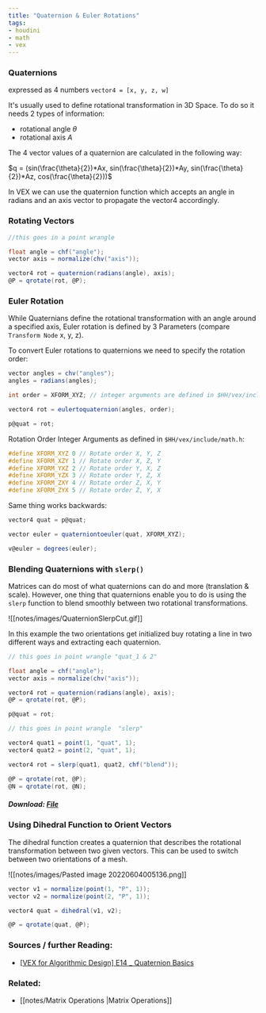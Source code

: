```yaml
---
title: "Quaternion & Euler Rotations"
tags:
- houdini
- math
- vex
---
```


### Quaternions

expressed as 4 numbers `vector4 = [x, y, z, w]`

It's usually used to define rotational transformation in 3D Space. To do so it needs 2 types of information: 
- rotational angle   $\theta$
- rotational axis   $A$

The 4 vector values of a quaternion are calculated in the following way:

$q = (sin(\frac{\theta}{2})*Ax, sin(\frac{\theta}{2})*Ay, sin(\frac{\theta}{2})*Az, cos(\frac{\theta}{2}))$

In VEX we can use the quaternion function which accepts an angle in radians and an axis vector to propagate the vector4 accordingly.

### Rotating Vectors

```C#
//this goes in a point wrangle

float angle = chf("angle");
vector axis = normalize(chv("axis"));

vector4 rot = quaternion(radians(angle), axis);
@P = qrotate(rot, @P);
```

### Euler Rotation

While Quaternians define the rotational transformation with an angle around a specified axis, Euler rotation is defined by 3 Parameters (compare `Transform Node` x, y, z).

To convert Euler rotations to quaternions we need to specify the rotation order:

```C#
vector angles = chv("angles");
angles = radians(angles);

int order = XFORM_XYZ; // integer arguments are defined in $HH/vex/include/math.h

vector4 rot = eulertoquaternion(angles, order);

p@quat = rot;
```

Rotation Order Integer Arguments as defined in `$HH/vex/include/math.h`:

```C++
#define XFORM_XYZ 0 // Rotate order X, Y, Z
#define XFORM_XZY 1 // Rotate order X, Z, Y
#define XFORM_YXZ 2 // Rotate order Y, X, Z
#define XFORM_YZX 3 // Rotate order Y, Z, X
#define XFORM_ZXY 4 // Rotate order Z, X, Y
#define XFORM_ZYX 5 // Rotate order Z, Y, X
```

Same thing works backwards:

```C#
vector4 quat = p@quat;

vector euler = quaterniontoeuler(quat, XFORM_XYZ);

v@euler = degrees(euler);
```


### Blending Quaternions with `slerp()`

Matrices can do most of what quaternions can do and more (translation & scale). However, one thing that quaternions enable you to do is using the `slerp` function to blend smoothly between two rotational transformations.

![[notes/images/QuaternionSlerpCut.gif]]

In this example the two orientations get initialized buy rotating a line in two different ways and extracting each quaternion.

```C#
// this goes in point wrangle "quat_1 & 2"

float angle = chf("angle");
vector axis = normalize(chv("axis"));

vector4 rot = quaternion(radians(angle), axis);
@P = qrotate(rot, @P);

p@quat = rot;
```

```C#
// this goes in point wrangle  "slerp"

vector4 quat1 = point(1, "quat", 1);
vector4 quat2 = point(2, "quat", 1);

vector4 rot = slerp(quat1, quat2, chf("blend"));

@P = qrotate(rot, @P);
@N = qrotate(rot, @N);
```

##### Download: [File](https://github.com/jakobringler/blog/tree/hugo/content/notes/sharedfiles/QuaternionSlerp.hiplc)

### Using Dihedral Function to Orient Vectors

The dihedral function creates a quaternion that describes the rotational transformation between two given vectors. This can be used to switch between two orientations of a mesh.

![[notes/images/Pasted image 20220604005136.png]]
```C#
vector v1 = normalize(point(1, "P", 1));
vector v2 = normalize(point(2, "P", 1));

vector4 quat = dihedral(v1, v2);

@P = qrotate(quat, @P);
```

### Sources /  further Reading:
- [[VEX for Algorithmic Design] E14 _ Quaternion Basics](https://www.youtube.com/watch?v=MYRtwY-DQV8)

### Related:
- [[notes/Matrix Operations |Matrix Operations]]